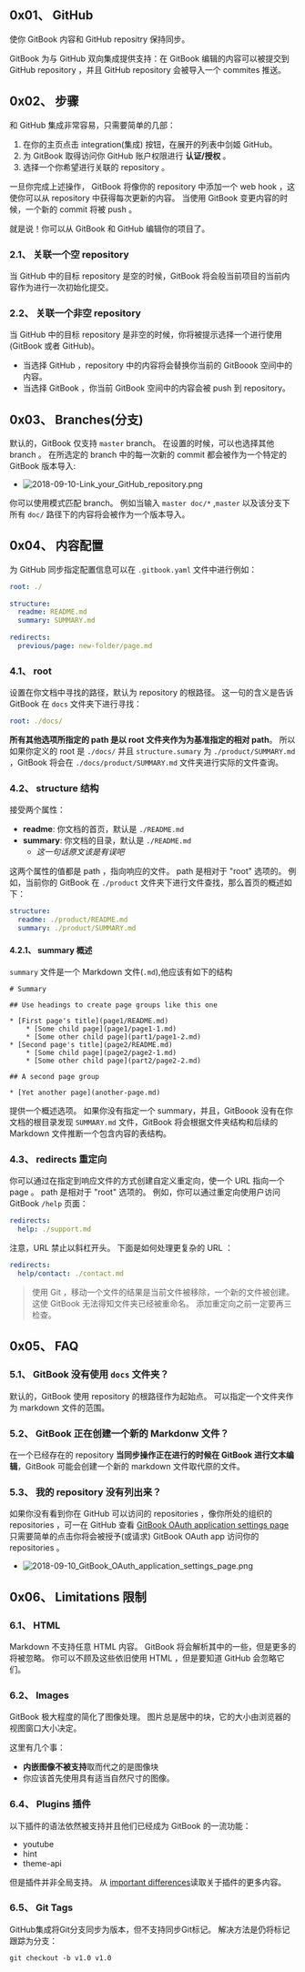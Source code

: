 ## 0x01、 GitHub

使你 GitBook 内容和 GitHub repositry 保持同步。

GitBook 为与 GitHub 双向集成提供支持：在 GitBook 编辑的内容可以被提交到 GitHub repository ，并且 GitHub repository 会被导入一个 commites 推送。

## 0x02、 步骤
和 GitHub 集成非常容易，只需要简单的几部：

1. 在你的主页点击 integration(集成) 按钮，在展开的列表中剑姬 GitHub。
2. 为 GitBook 取得访问你 GitHub 账户权限进行 **认证/授权** 。
3. 选择一个你希望进行关联的 repository 。

一旦你完成上述操作， GitBook 将像你的 repository 中添加一个 web hook ，这使你可以从 repository 中获得每次更新的内容。
当使用 GitBook 变更内容的时候，一个新的 commit 将被 push 。

就是说！你可以从 GitBook 和 GitHub 编辑你的项目了。

### 2.1、 关联一个空 repository
当 GitHub 中的目标 repository 是空的时候，GitBook 将会般当前项目的当前内容作为进行一次初始化提交。

### 2.2、 关联一个非空 repository
当 GitHub 中的目标 repository 是非空的时候，你将被提示选择一个进行使用(GitBook 或者 GitHub)。
- 当选择 GitHub ，repository 中的内容将会替换你当前的 GitBoook 空间中的内容。
- 当选择 GitBook ，你当前 GitBook 空间中的内容会被 push 到 repository。

## 0x03、 Branches(分支)
默认的，GitBook 仅支持 `master` branch。
在设置的时候，可以也选择其他 branch 。
在所选定的 branch 中的每一次新的 commit 都会被作为一个特定的 GitBook 版本导入:
- ![2018-09-10-Link_your_GitHub_repository.png](Image/2018-09-10-Link_your_GitHub_repository.png)

你可以使用模式匹配 branch。
例如当输入 `master doc/*` ,`master` 以及该分支下所有 `doc/` 路径下的内容将会被作为一个版本导入。


## 0x04、 内容配置
为 GitHub 同步指定配置信息可以在 `.gitbook.yaml` 文件中进行例如：
```.gitbook.yaml
root: ./
​
structure:
  readme: README.md
  summary: SUMMARY.md
​
redirects:
  previous/page: new-folder/page.md
```

### 4.1、 root
设置在你文档中寻找的路径，默认为 repository 的根路径。
这一句的含义是告诉 GitBook 在 `docs` 文件夹下进行寻找：
```.gitbook.yaml
root: ./docs/
```

**所有其他选项所指定的 path 是以 root 文件夹作为为基准指定的相对 path**。
所以如果你定义的 root 是 `./docs/` 并且 `structure.sumary` 为 `./product/SUMMARY.md` ，GitBook 将会在 `./docs/product/SUMMARY.md` 文件夹进行实际的文件查询。

### 4.2、 structure 结构
接受两个属性：
- **readme**: 你文档的首页，默认是 `./README.md`
- **summary**: 你文档的目录，默认是 `./README.md`
    - *这一句话原文该是有误吧*

这两个属性的值都是 path ，指向响应的文件。
path 是相对于 "root" 选项的。
例如，当前你的 GitBook 在 `./product` 文件夹下进行文件查找，那么首页的概述如下：
```.gitbook.yaml
structure:
  readme: ./product/README.md
  summary: ./product/SUMMARY.md
```

#### 4.2.1、 summary 概述
`summary` 文件是一个 Markdown 文件(`.md`),他应该有如下的结构
```
# Summary
​
## Use headings to create page groups like this one
​
* [First page's title](page1/README.md)
    * [Some child page](page1/page1-1.md)
    * [Some other child page](part1/page1-2.md)
* [Second page's title](page2/README.md)
    * [Some child page](page2/page2-1.md)
    * [Some other child page](part2/page2-2.md)
    
## A second page group
​
* [Yet another page](another-page.md)
```

提供一个概述选项。
如果你没有指定一个 summary，并且，GitBoook 没有在你文档的根目录发现 `SUMMARY.md` 文件，GitBook 将会根据文件夹结构和后续的 Markdown 文件推断一个包含内容的表结构。

### 4.3、 redirects 重定向
你可以通过在指定到响应文件的方式创建自定义重定向，使一个 URL 指向一个 page 。
path 是相对于 "root" 选项的。
例如，你可以通过重定向使用户访问 GitBook `/help` 页面：
```.gitbook.yaml
redirects:
  help: ./support.md
```

注意，URL 禁止以斜杠开头。 
下面是如何处理更复杂的 URL ：
```.gitbook.yaml
redirects:
  help/contact: ./contact.md
```

> 使用 Git ，移动一个文件的结果是当前文件被移除，一个新的文件被创建。
  这使 GitBook 无法得知文件夹已经被重命名。
  添加重定向之前一定要再三检查。

## 0x05、 FAQ
### 5.1、 GitBook 没有使用 `docs` 文件夹？
默认的，GitBook 使用 repository 的根路径作为起始点。
可以指定一个文件夹作为 markdown 文件的范围。

### 5.2、 GitBook 正在创建一个新的 Markdonw 文件？
在一个已经存在的 repository **当同步操作正在进行的时候在 GitBook 进行文本编辑**，GitBook 可能会创建一个新的 markdown 文件取代原的文件。

### 5.3、 我的 repository 没有列出来？
如果你没有看到你在 GitHub 可以访问的 repositories ，像你所处的组织的 repositories ，可一在 GitHub 查看 [GitBook OAuth application settings page](https://github.com/settings/connections/applications/c9c25e33d347c9b960e3)
只需要简单的点击你将会被授予(或请求) GitBook OAuth app 访问你的 repositories 。
- ![2018-09-10_GitBook_OAuth_application_settings_page.png](Image/2018-09-10_GitBook_OAuth_application_settings_page.png)

## 0x06、 Limitations 限制
### 6.1、 HTML
Markdown 不支持任意 HTML 内容。
GitBook 将会解析其中的一些，但是更多的将被忽略。
你可以不顾及这些依旧使用 HTML ，但是要知道 GitHub 会忽略它们。

### 6.2、 Images
 GitBook 极大程度的简化了图像处理。
图片总是居中的块，它的大小由浏览器的视图窗口大小决定。

这里有几个事：
- **内嵌图像不被支持**取而代之的是图像块
- 你应该首先使用具有适当自然尺寸的图像。

### 6.4、 Plugins 插件
以下插件的语法依然被支持并且他们已经成为 GitBook 的一流功能：

- youtube
- hint
- theme-api

但是插件并非全局支持。
从 [important differences](https://docs.gitbook.com/v2-changes/important-differences#plugins)读取关于插件的更多内容。

### 6.5、 Git Tags
GitHub集成将Git分支同步为版本，但不支持同步Git标记。 解决方法是仍将标记跟踪为分支：
```
git checkout -b v1.0 v1.0
```
